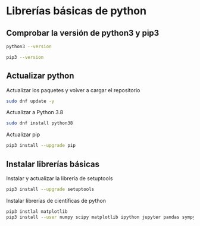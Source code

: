 # Librerías básicas de python

## Comprobar la versión de python3 y pip3

```sh
python3 --version
```
```sh
pip3 --version
```

## Actualizar python 

Actualizar los paquetes y volver a cargar el repositorio
```sh
sudo dnf update -y 
```
Actualizar a Python 3.8
```sh
sudo dnf install python38
```

Actualizar pip

```sh
pip3 install --upgrade pip
```
## Instalar librerías básicas

Instalar y actualizar la librería de setuptools

```sh
pip3 install --upgrade setuptools
```
Instalar librerías de científicas de python

```sh
pip3 instlal matplotlib
pip3 install --user numpy scipy matplotlib ipython jupyter pandas sympy nose

